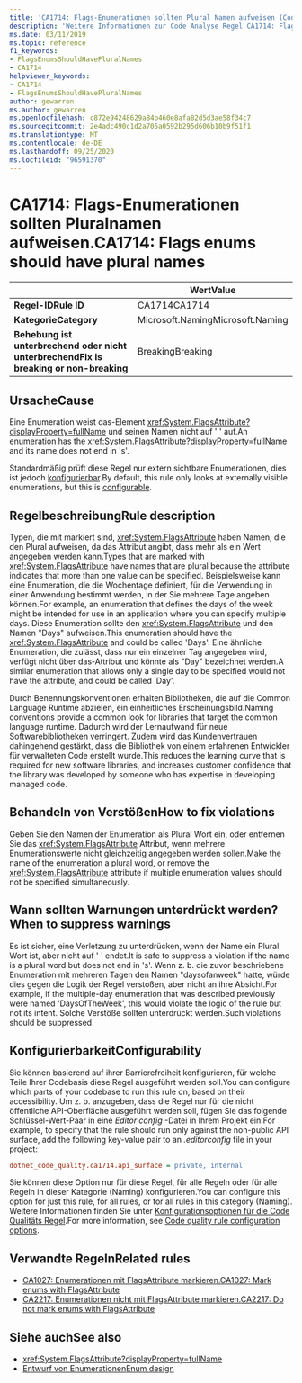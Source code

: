 ```yaml
---
title: 'CA1714: Flags-Enumerationen sollten Plural Namen aufweisen (Code Analyse)'
description: 'Weitere Informationen zur Code Analyse Regel CA1714: Flags-Enumerationen sollten Plural Namen aufweisen'
ms.date: 03/11/2019
ms.topic: reference
f1_keywords:
- FlagsEnumsShouldHavePluralNames
- CA1714
helpviewer_keywords:
- CA1714
- FlagsEnumsShouldHavePluralNames
author: gewarren
ms.author: gewarren
ms.openlocfilehash: c872e94248629a84b460e8afa82d5d3ae58f34c7
ms.sourcegitcommit: 2e4adc490c1d2a705a0592b295d606b10b9f51f1
ms.translationtype: MT
ms.contentlocale: de-DE
ms.lasthandoff: 09/25/2020
ms.locfileid: "96591370"
---
```

# <a name="ca1714-flags-enums-should-have-plural-names"></a><span data-ttu-id="c9e5a-103">CA1714: Flags-Enumerationen sollten Pluralnamen aufweisen.</span><span class="sxs-lookup"><span data-stu-id="c9e5a-103">CA1714: Flags enums should have plural names</span></span>

| | <span data-ttu-id="c9e5a-104">Wert</span><span class="sxs-lookup"><span data-stu-id="c9e5a-104">Value</span></span> |
|-|-|
| <span data-ttu-id="c9e5a-105">**Regel-ID**</span><span class="sxs-lookup"><span data-stu-id="c9e5a-105">**Rule ID**</span></span> |<span data-ttu-id="c9e5a-106">CA1714</span><span class="sxs-lookup"><span data-stu-id="c9e5a-106">CA1714</span></span>|
| <span data-ttu-id="c9e5a-107">**Kategorie**</span><span class="sxs-lookup"><span data-stu-id="c9e5a-107">**Category**</span></span> |<span data-ttu-id="c9e5a-108">Microsoft.Naming</span><span class="sxs-lookup"><span data-stu-id="c9e5a-108">Microsoft.Naming</span></span>|
| <span data-ttu-id="c9e5a-109">**Behebung ist unterbrechend oder nicht unterbrechend**</span><span class="sxs-lookup"><span data-stu-id="c9e5a-109">**Fix is breaking or non-breaking**</span></span> |<span data-ttu-id="c9e5a-110">Breaking</span><span class="sxs-lookup"><span data-stu-id="c9e5a-110">Breaking</span></span>|

## <a name="cause"></a><span data-ttu-id="c9e5a-111">Ursache</span><span class="sxs-lookup"><span data-stu-id="c9e5a-111">Cause</span></span>

<span data-ttu-id="c9e5a-112">Eine Enumeration weist das-Element <xref:System.FlagsAttribute?displayProperty=fullName> und seinen Namen nicht auf ' ' auf.</span><span class="sxs-lookup"><span data-stu-id="c9e5a-112">An enumeration has the <xref:System.FlagsAttribute?displayProperty=fullName> and its name does not end in 's'.</span></span>

<span data-ttu-id="c9e5a-113">Standardmäßig prüft diese Regel nur extern sichtbare Enumerationen, dies ist jedoch [konfigurierbar](#configurability).</span><span class="sxs-lookup"><span data-stu-id="c9e5a-113">By default, this rule only looks at externally visible enumerations, but this is [configurable](#configurability).</span></span>

## <a name="rule-description"></a><span data-ttu-id="c9e5a-114">Regelbeschreibung</span><span class="sxs-lookup"><span data-stu-id="c9e5a-114">Rule description</span></span>

<span data-ttu-id="c9e5a-115">Typen, die mit markiert sind, <xref:System.FlagsAttribute> haben Namen, die den Plural aufweisen, da das Attribut angibt, dass mehr als ein Wert angegeben werden kann.</span><span class="sxs-lookup"><span data-stu-id="c9e5a-115">Types that are marked with <xref:System.FlagsAttribute> have names that are plural because the attribute indicates that more than one value can be specified.</span></span> <span data-ttu-id="c9e5a-116">Beispielsweise kann eine Enumeration, die die Wochentage definiert, für die Verwendung in einer Anwendung bestimmt werden, in der Sie mehrere Tage angeben können.</span><span class="sxs-lookup"><span data-stu-id="c9e5a-116">For example, an enumeration that defines the days of the week might be intended for use in an application where you can specify multiple days.</span></span> <span data-ttu-id="c9e5a-117">Diese Enumeration sollte den <xref:System.FlagsAttribute> und den Namen "Days" aufweisen.</span><span class="sxs-lookup"><span data-stu-id="c9e5a-117">This enumeration should have the <xref:System.FlagsAttribute> and could be called 'Days'.</span></span> <span data-ttu-id="c9e5a-118">Eine ähnliche Enumeration, die zulässt, dass nur ein einzelner Tag angegeben wird, verfügt nicht über das-Attribut und könnte als "Day" bezeichnet werden.</span><span class="sxs-lookup"><span data-stu-id="c9e5a-118">A similar enumeration that allows only a single day to be specified would not have the attribute, and could be called 'Day'.</span></span>

<span data-ttu-id="c9e5a-119">Durch Benennungskonventionen erhalten Bibliotheken, die auf die Common Language Runtime abzielen, ein einheitliches Erscheinungsbild.</span><span class="sxs-lookup"><span data-stu-id="c9e5a-119">Naming conventions provide a common look for libraries that target the common language runtime.</span></span> <span data-ttu-id="c9e5a-120">Dadurch wird der Lernaufwand für neue Softwarebibliotheken verringert. Zudem wird das Kundenvertrauen dahingehend gestärkt, dass die Bibliothek von einem erfahrenen Entwickler für verwalteten Code erstellt wurde.</span><span class="sxs-lookup"><span data-stu-id="c9e5a-120">This reduces the learning curve that is required for new software libraries, and increases customer confidence that the library was developed by someone who has expertise in developing managed code.</span></span>

## <a name="how-to-fix-violations"></a><span data-ttu-id="c9e5a-121">Behandeln von Verstößen</span><span class="sxs-lookup"><span data-stu-id="c9e5a-121">How to fix violations</span></span>

<span data-ttu-id="c9e5a-122">Geben Sie den Namen der Enumeration als Plural Wort ein, oder entfernen Sie das <xref:System.FlagsAttribute> Attribut, wenn mehrere Enumerationswerte nicht gleichzeitig angegeben werden sollen.</span><span class="sxs-lookup"><span data-stu-id="c9e5a-122">Make the name of the enumeration a plural word, or remove the <xref:System.FlagsAttribute> attribute if multiple enumeration values should not be specified simultaneously.</span></span>

## <a name="when-to-suppress-warnings"></a><span data-ttu-id="c9e5a-123">Wann sollten Warnungen unterdrückt werden?</span><span class="sxs-lookup"><span data-stu-id="c9e5a-123">When to suppress warnings</span></span>

<span data-ttu-id="c9e5a-124">Es ist sicher, eine Verletzung zu unterdrücken, wenn der Name ein Plural Wort ist, aber nicht auf ' ' endet.</span><span class="sxs-lookup"><span data-stu-id="c9e5a-124">It is safe to suppress a violation if the name is a plural word but does not end in 's'.</span></span> <span data-ttu-id="c9e5a-125">Wenn z. b. die zuvor beschriebene Enumeration mit mehreren Tagen den Namen "daysofanweek" hatte, würde dies gegen die Logik der Regel verstoßen, aber nicht an ihre Absicht.</span><span class="sxs-lookup"><span data-stu-id="c9e5a-125">For example, if the multiple-day enumeration that was described previously were named 'DaysOfTheWeek', this would violate the logic of the rule but not its intent.</span></span> <span data-ttu-id="c9e5a-126">Solche Verstöße sollten unterdrückt werden.</span><span class="sxs-lookup"><span data-stu-id="c9e5a-126">Such violations should be suppressed.</span></span>

## <a name="configurability"></a><span data-ttu-id="c9e5a-127">Konfigurierbarkeit</span><span class="sxs-lookup"><span data-stu-id="c9e5a-127">Configurability</span></span>

<span data-ttu-id="c9e5a-128">Sie können basierend auf ihrer Barrierefreiheit konfigurieren, für welche Teile Ihrer Codebasis diese Regel ausgeführt werden soll.</span><span class="sxs-lookup"><span data-stu-id="c9e5a-128">You can configure which parts of your codebase to run this rule on, based on their accessibility.</span></span> <span data-ttu-id="c9e5a-129">Um z. b. anzugeben, dass die Regel nur für die nicht öffentliche API-Oberfläche ausgeführt werden soll, fügen Sie das folgende Schlüssel-Wert-Paar in eine *Editor config* -Datei in Ihrem Projekt ein:</span><span class="sxs-lookup"><span data-stu-id="c9e5a-129">For example, to specify that the rule should run only against the non-public API surface, add the following key-value pair to an *.editorconfig* file in your project:</span></span>

```ini
dotnet_code_quality.ca1714.api_surface = private, internal
```

<span data-ttu-id="c9e5a-130">Sie können diese Option nur für diese Regel, für alle Regeln oder für alle Regeln in dieser Kategorie (Naming) konfigurieren.</span><span class="sxs-lookup"><span data-stu-id="c9e5a-130">You can configure this option for just this rule, for all rules, or for all rules in this category (Naming).</span></span> <span data-ttu-id="c9e5a-131">Weitere Informationen finden Sie unter [Konfigurationsoptionen für die Code Qualitäts Regel](../code-quality-rule-options.md).</span><span class="sxs-lookup"><span data-stu-id="c9e5a-131">For more information, see [Code quality rule configuration options](../code-quality-rule-options.md).</span></span>

## <a name="related-rules"></a><span data-ttu-id="c9e5a-132">Verwandte Regeln</span><span class="sxs-lookup"><span data-stu-id="c9e5a-132">Related rules</span></span>

- [<span data-ttu-id="c9e5a-133">CA1027: Enumerationen mit FlagsAttribute markieren.</span><span class="sxs-lookup"><span data-stu-id="c9e5a-133">CA1027: Mark enums with FlagsAttribute</span></span>](ca1027.md)
- [<span data-ttu-id="c9e5a-134">CA2217: Enumerationen nicht mit FlagsAttribute markieren.</span><span class="sxs-lookup"><span data-stu-id="c9e5a-134">CA2217: Do not mark enums with FlagsAttribute</span></span>](ca2217.md)

## <a name="see-also"></a><span data-ttu-id="c9e5a-135">Siehe auch</span><span class="sxs-lookup"><span data-stu-id="c9e5a-135">See also</span></span>

- <xref:System.FlagsAttribute?displayProperty=fullName>
- [<span data-ttu-id="c9e5a-136">Entwurf von Enumerationen</span><span class="sxs-lookup"><span data-stu-id="c9e5a-136">Enum design</span></span>](../../../standard/design-guidelines/enum.md)
